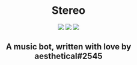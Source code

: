 <h1 align="center">Stereo</h1>

<div align="center">
  <a href="https://github.com/Stereo-Developers/stereo/"><img src="https://app.codacy.com/project/badge/Grade/46d2b19abdae423db1767fc4b9b2202e" /></a>
  <a href="https://discord.gg/YEGDEuE"><img src="https://discordapp.com/api/guilds/727933082643988581/embed.png" /></a>
  <a href="https://github.com/Stereo-Developers/stereo/"><img src="https://img.shields.io/badge/version-2.0.0-blue.svg" /></a>
</div>

<h2 align="center">A music bot, written with love by aesthetical#2545</h2> 

